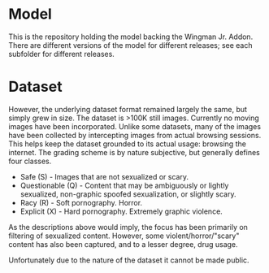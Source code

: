 # Model
This is the repository holding the model backing the Wingman Jr. Addon.
There are different versions of the model for different releases; see each subfolder for different releases.

# Dataset
However, the underlying dataset format remained largely the same, but simply grew in size.
The dataset is >100K still images. Currently no moving images have been incorporated.
Unlike some datasets, many of the images have been collected by intercepting images from actual browsing sessions.
This helps keep the dataset grounded to its actual usage: browsing the internet.
The grading scheme is by nature subjective, but generally defines four classes.
* Safe (S) - Images that are not sexualized or scary.
* Questionable (Q) - Content that may be ambiguously or lightly sexualized, non-graphic spoofed sexualization, or slightly scary.
* Racy (R) - Soft pornography. Horror.
* Explicit (X) - Hard pornography. Extremely graphic violence.

As the descriptions above would imply, the focus has been primarily on filtering of sexualized content.
However, some violent/horror/"scary" content has also been captured, and to a lesser degree, drug usage.

Unfortunately due to the nature of the dataset it cannot be made public.